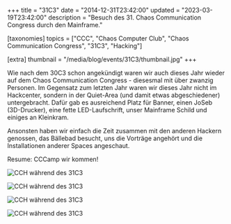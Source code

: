 +++
title = "31C3"
date = "2014-12-31T23:42:00"
updated = "2023-03-19T23:42:00"
description = "Besuch des 31. Chaos Communication Congress durch den Mainframe."

[taxonomies]
topics = ["CCC", "Chaos Computer Club", "Chaos Communication Congress", "31C3", "Hacking"]

[extra]
thumbnail = "/media/blog/events/31C3/thumbnail.jpg"
+++

Wie nach dem 30C3 schon angekündigt waren wir auch dieses Jahr wieder auf dem
Chaos Communication Congress - diesesmal mit über zwanzig Personen. Im
Gegensatz zum letzten Jahr waren wir dieses Jahr nicht im Hackcenter, sondern
in der Quiet-Area (und damit etwas abgeschiedener) untergebracht. Dafür gab es
ausreichend Platz für Banner, einen JoSeb (3D-Drucker), eine fette
LED-Laufschrift, unser Mainframe Schild und einiges an Kleinkram.

Ansonsten haben wir einfach die Zeit zusammen mit den anderen Hackern genossen,
das Bällebad besucht, uns die Vorträge angehört und die Installationen anderer
Spaces angeschaut.

Resume: CCCamp wir kommen!

![CCH während des 31C3](/media/blog/events/31C3/building.jpg)

![CCH während des 31C3](/media/blog/events/31C3/schild.jpg)

![CCH während des 31C3](/media/blog/events/31C3/tisch.jpg)

![CCH während des 31C3](/media/blog/events/31C3/nsa.jpg)
